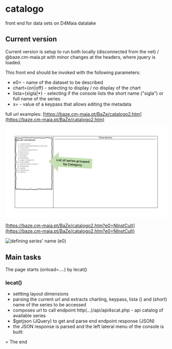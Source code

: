 # catalogo

front end for data sets on D4Maia datalake

## Current version 

Current version is setup to run both locally (disconnected from the net) / @baze.cm-maia.pt with minor changes at the headers, where jquery is loaded.


This front end should be invoked with the following parameters:
- e0=<name> - name of the dataset to be described
- chart={on|off} - selecting to display / no display of the chart
- lista={sigla|\*} - selecting if the console lists the short name ("sigla") or full name of the series 
- x=<keypass> - value of a keypass that allows editing the metadata 

full url examples:
[https://baze.cm-maia.pt/BaZe/catalogo2.htm](https://baze.cm-maia.pt/BaZe/catalogo2.htm)

![without parameters](./pics/Slide2.PNG "without parameters")

[https://baze.cm-maia.pt/BaZe/catalogo2.htm?e0=NInstCult](https://baze.cm-maia.pt/BaZe/catalogo2.htm?e0=NInstCult)

![defining series' name (e0)]("./pics/Slide3.PNG" "defining series' name (e0)")


## Main tasks

The page starts (onload=....) by lecat()

### lecat()
- settting layout dimensions
- parsing the current url and extracts charting, keypass, lista () and (short) name of the series to be accessed
- composes url to call endpoint http(...)/api/api4scat.php - api catalog of available series
- $getjson (JQuery) to get and parse end endpoint response (JSON)
- the JSON response is parsed and the left lateral menu of the console is built:


= The end